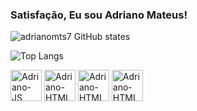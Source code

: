 ### Satisfação, Eu sou Adriano Mateus!

![adrianomts7 GitHub states](https://github-readme-stats.vercel.app/api?username=adrianomts7&show_icons=true&theme=github_dark)

![Top Langs](https://github-readme-stats.vercel.app/api/top-langs/?username=adrianomts7&layout=compact)

<div>
    <img display="inline" margin-left="20px" allign="center" alt="Adriano-JS" height="50px" wigdth="30px" src="https://cdn.jsdelivr.net/gh/devicons/devicon@latest/icons/javascript/javascript-plain.svg">   
    <img display="inline" margin-left="10px" allign="center" alt="Adriano-HTML" height="50px" wigdth="30px" src="https://cdn.jsdelivr.net/gh/devicons/devicon@latest/icons/html5/html5-plain-wordmark.svg">  
    <img display="inline" margin-left="10px" allign="center" alt="Adriano-HTML" height="50px" wigdth="30px" src="https://cdn.jsdelivr.net/gh/devicons/devicon@latest/icons/css3/css3-original-wordmark.svg"> 
    <img display="inline" margin-left="10px" allign="center" alt="Adriano-HTML" height="50px" wigdth="30px" src="https://cdn.jsdelivr.net/gh/devicons/devicon@latest/icons/java/java-original-wordmark.svg""> 
</div>
